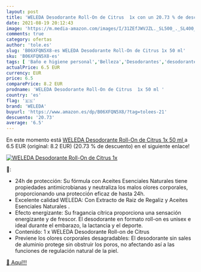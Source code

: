 ```yaml
---
layout: post
title: 'WELEDA Desodorante Roll-On de Citrus  1x con un 20.73 % de descuento'
date: 2021-08-19 20:12:43
image: 'https://m.media-amazon.com/images/I/31ZEfJWVJZL._SL500_._SL400_.jpg'
comments: true
category: ofertas
author: 'tole.es'
slug: 'B06XFQN5X8-es WELEDA Desodorante Roll-On de Citrus 1x 50 ml'
sku: 'B06XFQN5X8-es'
tags: [ 'Baño e higiene personal','Belleza','Desodorantes','desodorante','weleda', ]
actualPrice: 6.5 EUR
currency: EUR
price: 6.5
comparePrice: 8.2 EUR
prodname: 'WELEDA Desodorante Roll-On de Citrus  1x 50 ml '
country: 'es'
flag: '🇪🇸'
brand: 'WELEDA'
buyurl: 'https://www.amazon.es/dp/B06XFQN5X8/?tag=tolees-21'
descuento: '20.73'
average: '6.5'
---
```


En este momento está [WELEDA Desodorante Roll-On de Citrus  1x 50 ml ](https://www.amazon.es/dp/B06XFQN5X8/?tag=tolees-21) a 6.5 EUR (original: 8.2 EUR) (20.73 %  de descuento) en el siguiente enlace!

[![WELEDA Desodorante Roll-On de Citrus  1x](https://m.media-amazon.com/images/I/31ZEfJWVJZL._SL500_._SL400_.jpg)](https://www.amazon.es/dp/B06XFQN5X8/?tag=tolees-21)

🔎:

- 24h de protección: Su fórmula con Aceites Esenciales Naturales tiene propiedades antimicrobianas y neutraliza los malos olores corporales, proporcionando una protección eficaz de hasta 24h.
- Excelente calidad WELEDA: Con Extracto de Raiz de Regaliz y Aceites Esenciales Naturales .
- Efecto energizante: Su fragancia cítrica proporciona una sensación energizante y de frescor. El desodorante en formato roll-on es unisex e ideal durante el embarazo, la lactancia y el deporte.
- Contenido: 1 x WELEDA Desodorante Roll-on de Citrus
- Previene los olores corporales desagradables: El desodorante sin sales de aluminio protege sin obstruir los poros, no afectando así a las funciones de regulación natural de la piel.

[🛒 Aquí!!!](https://www.amazon.es/dp/B06XFQN5X8/?tag=tolees-21)
